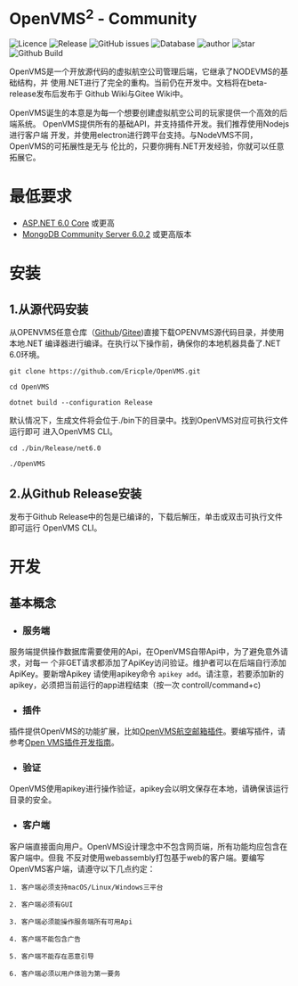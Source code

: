# OpenVMS<sup>2</sup> - Community
![Licence](https://img.shields.io/github/license/Ericple/OpenVMS?style=flat-square)
![Release](https://img.shields.io/github/v/release/Ericple/OpenVMS?style=flat-square)
![GitHub issues](https://img.shields.io/github/issues/Ericple/OpenVMS?logo=github&style=flat-square)
![Database](https://img.shields.io/github/commit-activity/m/Ericple/OpenVMS?style=flat-square)
![author](https://img.shields.io/badge/OpenVMS-Peercat-blue?style=flat-square)
![star](https://img.shields.io/github/stars/Ericple/OpenVMS?logo=github&style=flat-square)
![Github Build](https://img.shields.io/github/workflow/status/Ericple/OpenVMS/.NET?style=flat-square)

OpenVMS是一个开放源代码的虚拟航空公司管理后端，它继承了NODEVMS的基础结构，并
使用.NET进行了完全的重构。当前仍在开发中。文档将在beta-release发布后发布于
Github Wiki与Gitee Wiki中。

OpenVMS诞生的本意是为每一个想要创建虚拟航空公司的玩家提供一个高效的后端系统。
OpenVMS提供所有的基础API，并支持插件开发。我们推荐使用Nodejs进行客户端
开发，并使用electron进行跨平台支持。与NodeVMS不同，OpenVMS的可拓展性是无与
伦比的，只要你拥有.NET开发经验，你就可以任意拓展它。

# 最低要求

- [ASP.NET 6.0 Core](https://dotnet.microsoft.com/en-us/download/dotnet/6.0) 或更高
- [MongoDB Community Server 6.0.2](https://www.mongodb.com/try/download/community) 或更高版本

# 安装

## 1.从源代码安装

从OPENVMS任意仓库（[Github](https://github.com/Ericple/OpenVMS)/[Gitee](https://gitee.com/ericple/open-vms))直接下载OPENVMS源代码目录，并使用本地.NET
编译器进行编译。在执行以下操作前，确保你的本地机器具备了.NET 6.0环境。

``git clone https://github.com/Ericple/OpenVMS.git``

``cd OpenVMS``

``dotnet build --configuration Release``

默认情况下，生成文件将会位于./bin下的目录中。找到OpenVMS对应可执行文件运行即可
进入OpenVMS CLI。

``cd ./bin/Release/net6.0``

``./OpenVMS``

## 2.从Github Release安装

发布于Github Release中的包是已编译的，下载后解压，单击或双击可执行文件即可运行
OpenVMS CLI。

# 开发

## 基本概念

- ### 服务端

服务端提供操作数据库需要使用的Api，在OpenVMS自带Api中，为了避免意外请求，对每一
个非GET请求都添加了ApiKey访问验证。维护者可以在后端自行添加ApiKey。要新增Apikey
请使用apikey命令
``apikey add``。请注意，若要添加新的apikey，必须把当前运行的app进程结束（按一次
controll/command+c)

- ### 插件

插件提供OpenVMS的功能扩展，比如[OpenVMS航空邮箱插件]()。要编写插件，请参考[Open
VMS插件开发指南](##插件开发指南)。

- ### 验证

OpenVMS使用apikey进行操作验证，apikey会以明文保存在本地，请确保该运行目录的安全。

- ### 客户端

客户端直接面向用户。OpenVMS设计理念中不包含网页端，所有功能均应包含在客户端中。但我
不反对使用webassembly打包基于web的客户端。要编写OpenVMS客户端，请遵守以下几点约定：

    1. 客户端必须支持macOS/Linux/Windows三平台

    2. 客户端必须有GUI

    3. 客户端必须能操作服务端所有可用Api

    4. 客户端不能包含广告

    5. 客户端不能存在恶意引导

    6. 客户端必须以用户体验为第一要务

